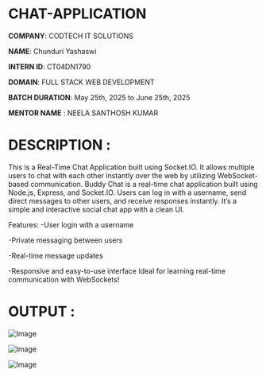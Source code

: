 # CHAT-APPLICATION

**COMPANY**: CODTECH IT SOLUTIONS

**NAME**: Chunduri Yashaswi

**INTERN ID**: CT04DN1790

**DOMAIN**: FULL STACK WEB DEVELOPMENT

**BATCH DURATION**: May 25th, 2025 to June 25th, 2025

**MENTOR NAME** : NEELA SANTHOSH KUMAR

# DESCRIPTION :

This is a Real-Time Chat Application built using Socket.IO. It allows multiple users to chat with each other instantly over the web by utilizing WebSocket-based communication.
Buddy Chat is a real-time chat application built using Node.js, Express, and Socket.IO. Users can log in with a username, send direct messages to other users, and receive responses instantly. It’s a simple and interactive social chat app with a clean UI.

Features:
-User login with a username

-Private messaging between users

-Real-time message updates

-Responsive and easy-to-use interface
Ideal for learning real-time communication with WebSockets!

# OUTPUT :

![Image](https://github.com/user-attachments/assets/e7fada24-e83f-477f-8426-4fcdbcdb829c)

![Image](https://github.com/user-attachments/assets/6a6342e2-0073-4157-8f70-9089e34e11cd)

![Image](https://github.com/user-attachments/assets/bc5c976d-e90d-45c4-aa35-7cae208c054e)
